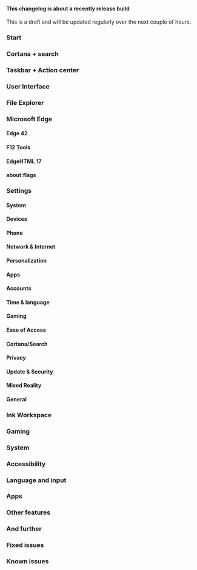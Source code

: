 <div class="alert alert-warning text-center">
    <h4 class="alert-heading"><i class="fal fa-fw fa-exclamation-triangle"></i> This changelog is about a recently release build</h4>
    This is a draft and will be updated regularly over the next couple of hours.
</div>

### Start

### Cortana + search

### Taskbar + Action center

### User Interface

### File Explorer

### Microsoft Edge
#### Edge 42

#### F12 Tools

#### EdgeHTML 17

#### about:flags

### Settings
#### System

#### Devices

#### Phone

#### Network & Internet

#### Personalization

#### Apps

#### Accounts

#### Time & language

#### Gaming

#### Ease of Access

#### Cortana/Search

#### Privacy

#### Update & Security

#### Mixed Reality

#### General

### Ink Workspace

### Gaming

### System

### Accessibility

### Language and input

### Apps

### Other features

### And further

### Fixed issues

### Known issues